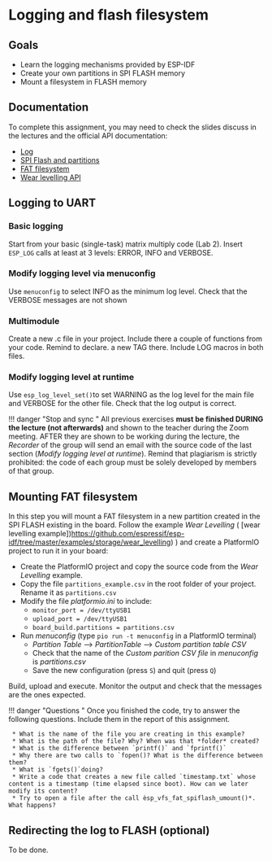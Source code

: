 # Logging and flash filesystem

## Goals

* Learn the logging mechanisms provided by ESP-IDF
* Create your own partitions in SPI FLASH memory
* Mount a filesystem in FLASH memory

## Documentation

To complete this assignment, you may need to check the slides discuss in the lectures and the official API documentation:

* [Log](https://docs.espressif.com/projects/esp-idf/en/latest/esp32/api-reference/system/log.html)
* [SPI Flash and partitions](https://docs.espressif.com/projects/esp-idf/en/latest/esp32/api-reference/storage/spi_flash.html)
* [FAT filesystem](https://docs.espressif.com/projects/esp-idf/en/latest/esp32/api-reference/storage/fatfs.html)
* [Wear levelling API](https://docs.espressif.com/projects/esp-idf/en/latest/esp32/api-reference/storage/wear-levelling.html)

## Logging to UART

### Basic logging

Start from your basic (single-task) matrix multiply code (Lab 2). Insert `ESP_LOG` calls at least at 3 levels: ERROR, INFO and VERBOSE. 

### Modify logging level via menuconfig

Use `menuconfig` to select INFO as the minimum log level. Check that the VERBOSE messages are not shown


### Multimodule
Create a new .c file in your project. Include there a couple of functions from your code. Remind to declare. a new TAG there. Include LOG macros in both files. 
 
### Modify logging level at runtime
Use `esp_log_level_set()`to set WARNING as the log level for the main file and VERBOSE for the other file. Check that the log output is correct.


!!! danger "Stop and sync "
     All previous exercises **must be finished DURING the lecture (not afterwards)** and shown to the teacher during the Zoom meeting. AFTER they are shown to be working during the lecture, the *Recorder* of the group will send an email with the source code of the last section (*Modify logging level at runtime*). 
     Remind that plagiarism is strictly prohibited: the code of each group must be solely developed by members of that group.

## Mounting FAT filesystem

In this step you will mount a FAT filesystem in a new partition created in the SPI FLASH existing in the board. 
Follow the example *Wear Levelling* ( [wear levelling example])https://github.com/espressif/esp-idf/tree/master/examples/storage/wear_levelling) ) and create a PlatformIO project to run it in your board:

* Create the PlatformIO project and copy the source code from the *Wear Levelling* example.
* Copy the file `partitions_example.csv` in the root folder of your project. Rename it as `partitions.csv`
* Modify the file *platformio.ini* to include:
	* `monitor_port = /dev/ttyUSB1`
	* `upload_port = /dev/ttyUSB1`
	* `board_build.partitions = partitions.csv`
* Run *menuconfig* (type `pio run -t menuconfig` in a PlatformIO terminal)
	* *Partition Table* --> *PartitionTable* --> *Custom partition table CSV*
	* Check that the name of the *Custom parition CSV file* in *menuconfig* is *partitions.csv*
	* Save the new configuration (press `S`) and quit (press `Q`)

Build, upload and execute. Monitor the output and check that the messages are the ones expected.

!!! danger "Questions "
     Once you finished the code, try to answer the following questions. Include them in the report of this assignment.
     
     * What is the name of the file you are creating in this example?
     * What is the path of the file? Why? When was that *folder* created?
     * What is the difference between `printf()` and `fprintf()`
     * Why there are two calls to `fopen()? What is the difference between them?   
     * What is `fgets()`doing? 
     * Write a code that creates a new file called `timestamp.txt` whose content is a timestamp (time elapsed since boot). How can we later modify its content?
     * Try to open a file after the call èsp_vfs_fat_spiflash_umount()*. What happens?


## Redirecting the log to FLASH (optional)

To be done.

	







